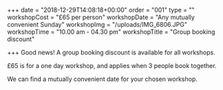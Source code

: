 +++
date = "2018-12-29T14:08:18+00:00"
order = "001"
type = ""
workshopCost = "£65 per person"
workshopDate = "Any mutually convenient Sunday"
workshopImg = "/uploads/IMG_6806.JPG"
workshopTime = "10.00 am - 04.30 pm"
workshopTitle = "Group booking discount"

+++
Good news! A group booking discount is available for all workshops.

£65 is for a one day workshop, and applies when 3 people book together.

We can find a mutually convenient date for your chosen workshop.